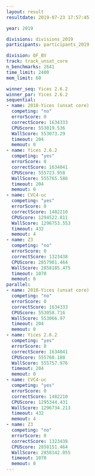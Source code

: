 ```yaml
---
layout: result
resultdate: 2019-07-23 17:57:45

year: 2019

divisions: divisions_2019
participants: participants_2019

division: QF_BV
track: track_unsat_core
n_benchmarks: 2641
time_limit: 2400
mem_limit: 60

winner_seq: Yices 2.6.2
winner_par: Yices 2.6.2
sequential:
- name: 2018-Yices (unsat core)
  competing: "no"
  errorScore: 0
  correctScore: 1634333
  CPUScore: 553019.536
  WallScore: 553073.29
  timeout: 204
  memout: 0
- name: Yices 2.6.2
  competing: "yes"
  errorScore: 0
  correctScore: 1634041
  CPUScore: 555723.958
  WallScore: 555765.586
  timeout: 204
  memout: 0
- name: CVC4-uc
  competing: "yes"
  errorScore: 0
  correctScore: 1482210
  CPUScore: 1294522.811
  WallScore: 1296753.553
  timeout: 432
  memout: 4
- name: Z3
  competing: "no"
  errorScore: 0
  correctScore: 1323438
  CPUScore: 2857901.464
  WallScore: 2858185.475
  timeout: 1070
  memout: 0
parallel:
- name: 2018-Yices (unsat core)
  competing: "no"
  errorScore: 0
  correctScore: 1634333
  CPUScore: 553058.716
  WallScore: 553066.97
  timeout: 204
  memout: 0
- name: Yices 2.6.2
  competing: "yes"
  errorScore: 0
  correctScore: 1634041
  CPUScore: 555760.188
  WallScore: 555757.976
  timeout: 204
  memout: 0
- name: CVC4-uc
  competing: "yes"
  errorScore: 0
  correctScore: 1482210
  CPUScore: 1295344.431
  WallScore: 1296734.213
  timeout: 432
  memout: 4
- name: Z3
  competing: "no"
  errorScore: 0
  correctScore: 1323438
  CPUScore: 2858151.464
  WallScore: 2858142.055
  timeout: 1070
  memout: 0
---
```

